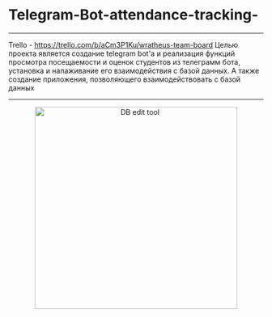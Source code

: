 # Telegram-Bot-attendance-tracking-
*************************************************************************************************************************************************************************
Trello - https://trello.com/b/aCm3P1Ku/wratheus-team-board
Целью проекта является создание telegram bot'a и реализация функций просмотра посещаемости и оценок студентов из телеграмм бота, установка и налаживание его взаимодействия с базой данных. А также создание приложения, позволяющего взаимодействовать с базой данных
*************************************************************************************************************************************************************************
<p align="center">
  <img src="https://i.imgur.com/WKCwWmO.png" alt="DB edit tool" width="400" />
</p>
